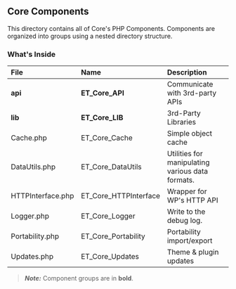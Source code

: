 ## Core Components
This directory contains all of Core's PHP Components. Components are organized into groups using a nested directory structure.
 
### What's Inside
|File|Name|Description|
|:--------|:----------|:----------|
|**api**|**ET_Core_API**|Communicate with 3rd-party APIs|
|**lib**|**ET_Core_LIB**|3rd-Party Libraries|
|Cache.php|ET_Core_Cache|Simple object cache|
|DataUtils.php|ET_Core_DataUtils|Utilities for manipulating various data formats.|
|HTTPInterface.php|ET_Core_HTTPInterface|Wrapper for WP's HTTP API|
|Logger.php|ET_Core_Logger|Write to the debug log.
|Portability.php|ET_Core_Portability|Portability import/export|
|Updates.php|ET_Core_Updates|Theme & plugin updates|

> ***Note:*** Component groups are in **bold**.
